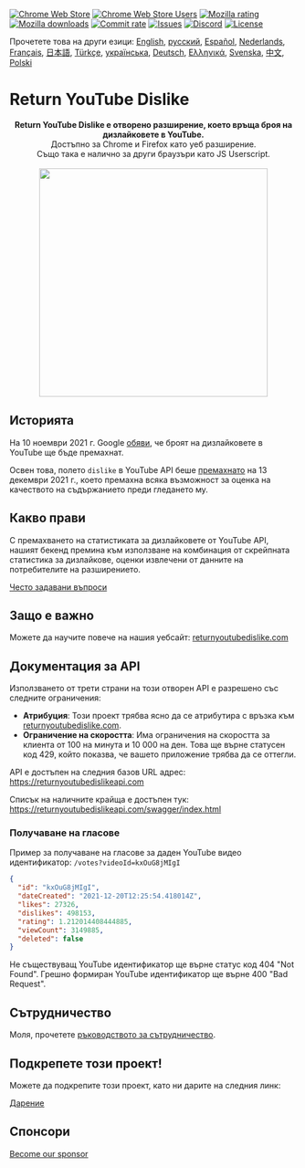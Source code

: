 [![Chrome Web Store](https://img.shields.io/chrome-web-store/stars/gebbhagfogifgggkldgodflihgfeippi?label=Chrome%20Rating&style=flat&logo=google)](https://chrome.google.com/webstore/detail/youtube-dislike-button/gebbhagfogifgggkldgodflihgfeippi/)
[![Chrome Web Store Users](https://img.shields.io/chrome-web-store/users/gebbhagfogifgggkldgodflihgfeippi?label=Chrome%20Users&style=flat&logo=google)](https://chrome.google.com/webstore/detail/youtube-dislike-button/gebbhagfogifgggkldgodflihgfeippi/)
[![Mozilla rating](https://img.shields.io/amo/stars/return-youtube-dislikes?label=Firefox%20Rating&style=flat&logo=firefox)](https://addons.mozilla.org/en-US/firefox/addon/return-youtube-dislikes/)
[![Mozilla downloads](https://img.shields.io/amo/users/return-youtube-dislikes?label=Firefox%20Users&style=flat&logo=firefox)](https://addons.mozilla.org/en-US/firefox/addon/return-youtube-dislikes/)
[![Commit rate](https://img.shields.io/github/commit-activity/m/Anarios/return-youtube-dislike?label=Commits&style=flat)](https://github.com/Anarios/return-youtube-dislike/commits/main)
[![Issues](https://img.shields.io/github/issues/Anarios/return-youtube-dislike?style=flat&label=Issues)](https://github.com/Anarios/return-youtube-dislike/issues)
[![Discord](https://img.shields.io/discord/909435648170160229?label=Discord&style=flat&logo=discord)](https://discord.gg/UMxyMmCgfF)
[![License](https://img.shields.io/badge/License-GPLv3-blue.svg?style=flat)](https://github.com/Anarios/return-youtube-dislike/blob/main/LICENSE)


Прочетете това на други езици: [English](README.md), [русский](READMEru.md), [Español](READMEes.md), [Nederlands](READMEnl.md), [Français](READMEfr.md), [日本語](READMEja.md), [Türkçe](READMEtr.md), [українська](READMEuk.md), [Deutsch](READMEde.md), [Ελληνικά](READMEgr.md), [Svenska](READMEsv.md), [中文](READMEcn.md), [Polski](READMEpl.md)



# Return YouTube Dislike

<p align="center">
    <b>Return YouTube Dislike е отворено разширение, което връща броя на дизлайковете в YouTube.</b><br>
    Достъпно за Chrome и Firefox като уеб разширение.<br>
     Също така е налично за други браузъри като JS Userscript.<br><br>
    <img width="400px" src="https://user-images.githubusercontent.com/18729296/141743755-2be73297-250e-4cd1-ac93-8978c5a39d10.png"/>
</p>

## Историята

На 10 ноември 2021 г. Google [обяви](https://blog.youtube/news-and-events/update-to-youtube/), че броят на дизлайковете в YouTube ще бъде премахнат.

Освен това, полето `dislike` в YouTube API беше [премахнато](https://support.google.com/youtube/thread/134791097/update-to-youtube-dislike-counts) на 13 декември 2021 г., което премахна всяка възможност за оценка на качеството на съдържанието преди гледането му.

## Какво прави

С премахването на статистиката за дизлайковете от YouTube API, нашият бекенд премина към използване на комбинация от скрейпната статистика за дизлайкове, оценки извлечени от данните на потребителите на разширението.

[Често задавани въпроси](https://github.com/Anarios/return-youtube-dislike/blob/main/Docs/FAQbg.md)

## Защо е важно

Можете да научите повече на нашия уебсайт: [returnyoutubedislike.com](https://www.returnyoutubedislike.com/)

## Документация за API

Използването от трети страни на този отворен API е разрешено със следните ограничения:

- **Атрибуция**: Този проект трябва ясно да се атрибутира с връзка към [returnyoutubedislike.com](https://returnyoutubedislike.com/).
- **Ограничение на скоростта**: Има ограничения на скоростта за клиента от 100 на минута и 10 000 на ден. Това ще върне статусен код 429, който показва, че вашето приложение трябва да се оттегли.

API е достъпен на следния базов URL адрес: 
https://returnyoutubedislikeapi.com

Списък на наличните крайща е достъпен тук: 
https://returnyoutubedislikeapi.com/swagger/index.html

### Получаване на гласове

Пример за получаване на гласове за даден YouTube видео идентификатор: 
`/votes?videoId=kxOuG8jMIgI`

```json
{
  "id": "kxOuG8jMIgI",
  "dateCreated": "2021-12-20T12:25:54.418014Z",
  "likes": 27326,
  "dislikes": 498153,
  "rating": 1.212014408444885,
  "viewCount": 3149885,
  "deleted": false
}
```

Не съществуващ YouTube идентификатор ще върне статус код 404 "Not Found".
Грешно формиран YouTube идентификатор ще върне 400 "Bad Request".

<!---
## Документация за API

Може да видите цялата документация на нашия уебсайт.
[https://returnyoutubedislike.com/documentation/](https://returnyoutubedislike.com/documentation/) -->

## Сътрудничество

Моля, прочетете [ръководството за сътрудничество](https://github.com/Anarios/return-youtube-dislike/blob/main/CONTRIBUTINGbg.md).

## Подкрепете този проект!

Можете да подкрепите този проект, като ни дарите на следния линк:

[Дарение](https://returnyoutubedislike.com/donate)

## Спонсори



[Become our sponsor](https://www.patreon.com/join/returnyoutubedislike/checkout?rid=8008601)
